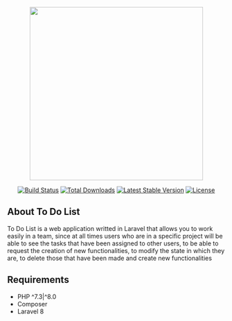<p align="center"><img src="https://i.imgur.com/fLha95E.png" width="400"></a></p>

<p align="center">
<a href="https://travis-ci.org/laravel/framework"><img src="https://travis-ci.org/laravel/framework.svg" alt="Build Status"></a>
<a href="https://packagist.org/packages/laravel/framework"><img src="https://img.shields.io/packagist/dt/laravel/framework" alt="Total Downloads"></a>
<a href="https://packagist.org/packages/laravel/framework"><img src="https://img.shields.io/packagist/v/laravel/framework" alt="Latest Stable Version"></a>
<a href="https://packagist.org/packages/laravel/framework"><img src="https://img.shields.io/packagist/l/laravel/framework" alt="License"></a>
</p>

## About To Do List

To Do List is a web application writted in Laravel that allows you to work easily in a team, since at all times users who are in a specific project will be able to see the tasks that have been assigned to other users, to be able to request the creation of new functionalities, to modify the state in which they are, to delete those that have been made and create new functionalities

## Requirements
* PHP ^7.3|^8.0
* Composer
* Laravel 8
